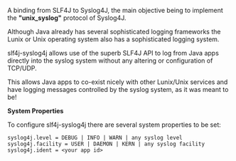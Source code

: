 A binding from SLF4J to Syslog4J, the main objective being to implement
the **"unix_syslog"** protocol of Syslog4J.

Although Java already has several sophisticated logging frameworks the
Lunix or Unix operating system also has a sophisticated logging system.

slf4j-syslog4j allows use of the superb SLF4J API to log from Java apps
directly into the syslog system without any altering or configuration of TCP/UDP.

This allows Java apps to co-exist nicely with other Lunix/Unix services and
have logging messages controlled by the syslog system, as it was
meant to be!

**System Properties**

To configure slf4j-syslog4j there are several system properties to be set:

`syslog4j.level = DEBUG | INFO | WARN | any syslog level`
`syslog4j.facility = USER | DAEMON | KERN | any syslog facility`
`syslog4j.ident = <your app id>`

